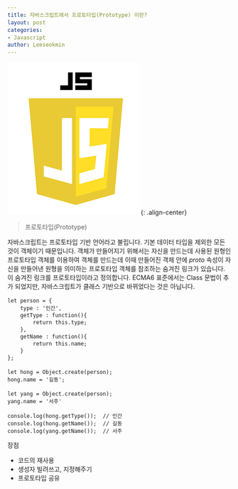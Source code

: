 ```yaml
---
title: 자바스크립트에서 프로토타입(Prototype) 이란?
layout: post
categories:
- Javascript
author: Leeseokmin
---
```


![자바스크립트](/assets/images/portfolio/js-logo.png){: .align-center}

> 프로토타입(Prototype)

자바스크립트는 프로토타입 기반 언어라고 불립니다.
기본 데이터 타입을 제외한 모든 것이 객체이기 때문입니다.
객체가 만들어지기 위해서는 자신을 만드는데 사용된 원형인 프로토타입 객체를 이용하여 객체를 만드는데 이때 만들어진 객체 안에 _proto_ 속성이 자신을 만들어낸 원형을 의미하는 프로토타입 객체를 참조하는 숨겨진 링크가 있습니다. 이 숨겨진 링크를 프로토타입이라고 정의합니다.
ECMA6 표준에서는 Class 문법이 추가 되었지만, 자바스크립트가 클래스 기반으로 바뀌었다는 것은 아닙니다.

```
let person = {
    type : '인간',
    getType : function(){
        return this.type;
    },
    getName : function(){
        return this.name;
    }
};

let hong = Object.create(person);
hong.name = '길동';

let yang = Object.create(person);
yang.name = '서주'

console.log(hong.getType());  // 인간
console.log(hong.getName());  // 길동
console.log(yang.getName());  // 서주

```
장점
- 코드의 재사용
- 생성자 빌려쓰고, 지정해주기
- 프로토타입 공유
